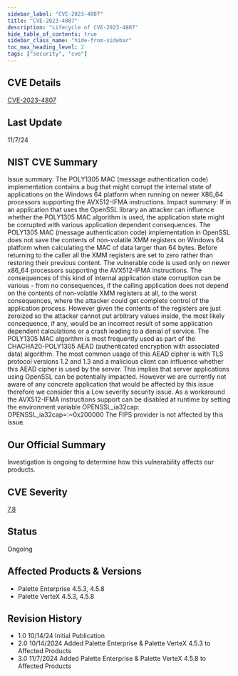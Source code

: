 ```yaml
---
sidebar_label: "CVE-2023-4807"
title: "CVE-2023-4807"
description: "Lifecycle of CVE-2023-4807"
hide_table_of_contents: true
sidebar_class_name: "hide-from-sidebar"
toc_max_heading_level: 2
tags: ["security", "cve"]
---
```


## CVE Details

[CVE-2023-4807](https://nvd.nist.gov/vuln/detail/CVE-2023-4807)

## Last Update

11/7/24

## NIST CVE Summary

Issue summary: The POLY1305 MAC (message authentication code) implementation contains a bug that might corrupt the
internal state of applications on the Windows 64 platform when running on newer X86_64 processors supporting the
AVX512-IFMA instructions. Impact summary: If in an application that uses the OpenSSL library an attacker can influence
whether the POLY1305 MAC algorithm is used, the application state might be corrupted with various application dependent
consequences. The POLY1305 MAC (message authentication code) implementation in OpenSSL does not save the contents of
non-volatile XMM registers on Windows 64 platform when calculating the MAC of data larger than 64 bytes. Before
returning to the caller all the XMM registers are set to zero rather than restoring their previous content. The
vulnerable code is used only on newer x86_64 processors supporting the AVX512-IFMA instructions. The consequences of
this kind of internal application state corruption can be various - from no consequences, if the calling application
does not depend on the contents of non-volatile XMM registers at all, to the worst consequences, where the attacker
could get complete control of the application process. However given the contents of the registers are just zeroized so
the attacker cannot put arbitrary values inside, the most likely consequence, if any, would be an incorrect result of
some application dependent calculations or a crash leading to a denial of service. The POLY1305 MAC algorithm is most
frequently used as part of the CHACHA20-POLY1305 AEAD (authenticated encryption with associated data) algorithm. The
most common usage of this AEAD cipher is with TLS protocol versions 1.2 and 1.3 and a malicious client can influence
whether this AEAD cipher is used by the server. This implies that server applications using OpenSSL can be potentially
impacted. However we are currently not aware of any concrete application that would be affected by this issue therefore
we consider this a Low severity security issue. As a workaround the AVX512-IFMA instructions support can be disabled at
runtime by setting the environment variable OPENSSL_ia32cap: OPENSSL_ia32cap=:~0x200000 The FIPS provider is not
affected by this issue.

## Our Official Summary

Investigation is ongoing to determine how this vulnerability affects our products.

## CVE Severity

[7.8](https://nvd.nist.gov/vuln/detail/CVE-2023-4807)

## Status

Ongoing

## Affected Products & Versions

- Palette Enterprise 4.5.3, 4.5.8
- Palette VerteX 4.5.3, 4.5.8

## Revision History

- 1.0 10/14/24 Initial Publication
- 2.0 10/14/2024 Added Palette Enterprise & Palette VerteX 4.5.3 to Affected Products
- 3.0 11/7/2024 Added Palette Enterprise & Palette VerteX 4.5.8 to Affected Products
